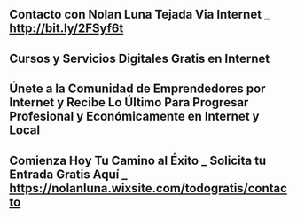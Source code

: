 Contacto con Nolan Luna Tejada Via Internet _ http://bit.ly/2FSyf6t
--------------------------------------------
Cursos y Servicios Digitales Gratis en Internet
--------------------------------------------
Únete a la Comunidad de Emprendedores por Internet y Recibe Lo Último Para Progresar Profesional y Económicamente en Internet y Local
--------------------------------------------
Comienza Hoy Tu Camino al Éxito _ Solicita tu Entrada Gratis Aquí _ https://nolanluna.wixsite.com/todogratis/contacto
--------------------------------------------
